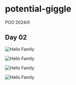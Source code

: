 # potential-giggle
POO 2024/II


## Day 02 ##
![Hello Family](http://www.plantuml.com/plantuml/proxy?cache=no&src=https://raw.githubusercontent.com/masmangan/potential-giggle/main/day02/hello1.puml )

![Hello Family](http://www.plantuml.com/plantuml/proxy?cache=no&src=https://raw.githubusercontent.com/masmangan/potential-giggle/main/day02/hello2.puml )

![Hello Family](http://www.plantuml.com/plantuml/proxy?cache=no&src=https://raw.githubusercontent.com/masmangan/potential-giggle/main/day02/hello3.puml )


![Hello Family](http://www.plantuml.com/plantuml/proxy?cache=no&src=https://raw.githubusercontent.com/masmangan/potential-giggle/main/day02/hello-family.puml )
